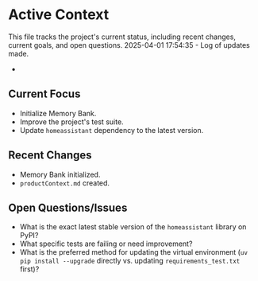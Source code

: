 # Active Context

  This file tracks the project's current status, including recent changes, current goals, and open questions.
  2025-04-01 17:54:35 - Log of updates made.

*

## Current Focus

*   Initialize Memory Bank.
*   Improve the project's test suite.
*   Update `homeassistant` dependency to the latest version.

## Recent Changes

*   Memory Bank initialized.
*   `productContext.md` created.

## Open Questions/Issues

*   What is the exact latest stable version of the `homeassistant` library on PyPI?
*   What specific tests are failing or need improvement?
*   What is the preferred method for updating the virtual environment (`uv pip install --upgrade` directly vs. updating `requirements_test.txt` first)?